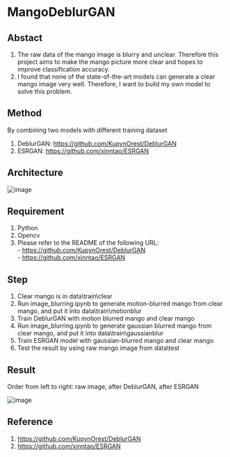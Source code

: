 # MangoDeblurGAN
## Abstact

1. The raw data of the mango image is blurry and unclear. Therefore this project aims to make the mango picture more clear and hopes to improve classification accuracy.
2. I found that none of the state-of-the-art models can generate a clear mango image very well. Therefore, I want to build my own model to solve this problem.

## Method
By combining two models with different training dataset
1. DeblurGAN: https://github.com/KupynOrest/DeblurGAN
2. ESRGAN: https://github.com/xinntao/ESRGAN

## Architecture
![image](https://user-images.githubusercontent.com/56544982/143666792-b74935c6-282b-48ad-ad5b-ad2d23a878f9.png)


## Requirement
1. Python
2. Opencv
3. Please refer to the README of the following URL:
<br> - https://github.com/KupynOrest/DeblurGAN
<br> - https://github.com/xinntao/ESRGAN


## Step
1. Clear mango is in data\train\clear
2. Run image_blurring.ipynb to generate motion-blurred mango from clear mango, and put it into data\train\motionblur
3. Train DeblurGAN with motion blurred mango and clear mango
4. Run image_blurring.ipynb to generate gaussian blurred mango from clear mango, and put it into data\train\gaussianblur
5. Train ESRGAN model with gaussian-blurred mango and clear mango
6. Test the result by using raw mango image from data\test

## Result
Order from left to right: raw image, after DeblurGAN, after ESRGAN

![image](https://user-images.githubusercontent.com/56544982/143666901-d528c66e-d979-45f9-aa3d-0366fb065f93.png)

## Reference
1. https://github.com/KupynOrest/DeblurGAN
2. https://github.com/xinntao/ESRGAN




